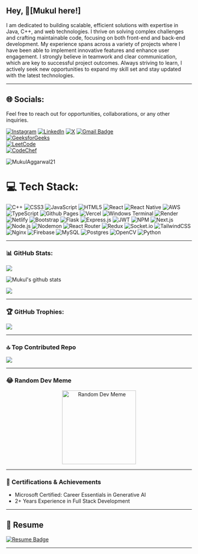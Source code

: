 ## Hey, 👋[Mukul here!] 

 
I am dedicated to building scalable, efficient solutions with expertise in Java, C++, and web technologies. I thrive on solving complex challenges and crafting maintainable code, focusing on both front-end and back-end development. My experience spans across a variety of projects where I have been able to implement innovative features and enhance user engagement. I strongly believe in teamwork and clear communication, which are key to successful project outcomes. Always striving to learn, I actively seek new opportunities to expand my skill set and stay updated with the latest technologies.

--- 

## 🌐 Socials:

Feel free to reach out for opportunities, collaborations, or any other inquiries.

[![Instagram](https://img.shields.io/badge/Instagram-%23E4405F.svg?logo=Instagram&logoColor=white)](https://instagram.com/mukul_aggarwal21_/) [![LinkedIn](https://img.shields.io/badge/LinkedIn-%230077B5.svg?logo=linkedin&logoColor=white)](https://www.linkedin.com/in/mukul-aggarwal-850368261/) [![X](https://img.shields.io/badge/X-black.svg?logo=X&logoColor=white)](https://x.com/)  [![Gmail Badge](https://img.shields.io/badge/-aggarwalmukul2194@gmail.com-c14438?style=flat-square&logo=Gmail&logoColor=white&link=mailto:aggarwalmukul2194@gmail.com)](mailto:aggarwalmukul2194@gmail.com)  
[![GeeksforGeeks](https://img.shields.io/badge/GeeksforGeeks-%230A9F3D.svg?logo=GeeksforGeeks&logoColor=white)](https://www.geeksforgeeks.org/user/aggarwalmyc93/)  
[![LeetCode](https://img.shields.io/badge/LeetCode-%23FFA116.svg?logo=LeetCode&logoColor=white)](https://leetcode.com/u/AGGARWAL_MUKUL21/)  
[![CodeChef](https://img.shields.io/badge/CodeChef-%23CC8D00.svg?logo=CodeChef&logoColor=white)](https://www.codechef.com/users/aggarwal_mukul)



<p align="left"> <img src="https://komarev.com/ghpvc/?username=MukulAggarwal21" alt="MukulAggarwal21" /> </p>




# 💻 Tech Stack:
<p align="left">
  <img src="https://img.shields.io/badge/c++-%2300599C.svg?style=flat-square&logo=c%2B%2B&logoColor=white" alt="C++"/>
  <img src="https://img.shields.io/badge/css3-%231572B6.svg?style=flat-square&logo=css3&logoColor=white" alt="CSS3"/>
  <img src="https://img.shields.io/badge/javascript-%23323330.svg?style=flat-square&logo=javascript&logoColor=%23F7DF1E" alt="JavaScript"/>
  <img src="https://img.shields.io/badge/html5-%23E34F26.svg?style=flat-square&logo=html5&logoColor=white" alt="HTML5"/>
  <img src="https://img.shields.io/badge/react-%2320232a.svg?style=flat-square&logo=react&logoColor=%2361DAFB" alt="React"/>
  <img src="https://img.shields.io/badge/react_native-%2320232a.svg?style=flat-square&logo=react&logoColor=%2361DAFB" alt="React Native"/>
  <img src="https://img.shields.io/badge/AWS-%23FF9900.svg?style=flat-square&logo=amazon-aws&logoColor=white" alt="AWS"/>
  <img src="https://img.shields.io/badge/typescript-%23007ACC.svg?style=flat-square&logo=typescript&logoColor=white" alt="TypeScript"/>
  <img src="https://img.shields.io/badge/github%20pages-121013?style=flat-square&logo=github&logoColor=white" alt="Github Pages"/>
  <img src="https://img.shields.io/badge/vercel-%23000000.svg?style=flat-square&logo=vercel&logoColor=white" alt="Vercel"/>
  <img src="https://img.shields.io/badge/Windows%20Terminal-%234D4D4D.svg?style=flat-square&logo=windows-terminal&logoColor=white" alt="Windows Terminal"/>
  <img src="https://img.shields.io/badge/Render-%46E3B7.svg?style=flat-square&logo=render&logoColor=white" alt="Render"/>
  <img src="https://img.shields.io/badge/netlify-%23000000.svg?style=flat-square&logo=netlify&logoColor=%2300C7B7" alt="Netlify"/>
  <img src="https://img.shields.io/badge/bootstrap-%238511FA.svg?style=flat-square&logo=bootstrap&logoColor=white" alt="Bootstrap"/>
  <img src="https://img.shields.io/badge/flask-%23000.svg?style=flat-square&logo=flask&logoColor=white" alt="Flask"/>
  <img src="https://img.shields.io/badge/express.js-%23404d59.svg?style=flat-square&logo=express&logoColor=%2361DAFB" alt="Express.js"/>
  <img src="https://img.shields.io/badge/JWT-black?style=flat-square&logo=JSON%20web%20tokens" alt="JWT"/>
  <img src="https://img.shields.io/badge/NPM-%23CB3837.svg?style=flat-square&logo=npm&logoColor=white" alt="NPM"/>
  <img src="https://img.shields.io/badge/Next-black?style=flat-square&logo=next.js&logoColor=white" alt="Next.js"/>
  <img src="https://img.shields.io/badge/node.js-6DA55F?style=flat-square&logo=node.js&logoColor=white" alt="Node.js"/>
  <img src="https://img.shields.io/badge/NODEMON-%23323330.svg?style=flat-square&logo=nodemon&logoColor=%23BBDEAD" alt="Nodemon"/>
  <img src="https://img.shields.io/badge/React_Router-CA4245?style=flat-square&logo=react-router&logoColor=white" alt="React Router"/>
  <img src="https://img.shields.io/badge/redux-%23593d88.svg?style=flat-square&logo=redux&logoColor=white" alt="Redux"/>
  <img src="https://img.shields.io/badge/socket.io-black?style=flat-square&logo=socket.io&badgeColor=010101" alt="Socket.io"/>
  <img src="https://img.shields.io/badge/tailwindcss-%2338B2AC.svg?style=flat-square&logo=tailwind-css&logoColor=white" alt="TailwindCSS"/>
  <img src="https://img.shields.io/badge/nginx-%23009639.svg?style=flat-square&logo=nginx&logoColor=white" alt="Nginx"/>
  <img src="https://img.shields.io/badge/Firebase-039BE5?style=flat-square&logo=Firebase&logoColor=white" alt="Firebase"/>
  <img src="https://img.shields.io/badge/mysql-%2300000f.svg?style=flat-square&logo=mysql&logoColor=white" alt="MySQL"/>
  <img src="https://img.shields.io/badge/postgres-%23316192.svg?style=flat-square&logo=postgresql&logoColor=white" alt="Postgres"/>
  <img src="https://img.shields.io/badge/opencv-%235C3EE8.svg?style=flat-square&logo=opencv&logoColor=white" alt="OpenCV"/>
  <img src="https://img.shields.io/badge/python-%233776AB.svg?style=flat-square&logo=python&logoColor=white" alt="Python"/>
</p>





---

### 📊 **GitHub Stats:**

<img src = "https://github-readme-stats.vercel.app/api/top-langs/?username=MukulAggarwal21&layout=compact">

![Mukul's github stats](https://github-readme-stats.vercel.app/api?username=MukulAggarwal21&show_icons=true)

![](https://github-readme-streak-stats.herokuapp.com/?user=MukulAggarwal21&theme=dark&hide_border=false)<br/>


---

### 🏆 **GitHub Trophies:**
![](https://github-profile-trophy.vercel.app/?username=MukulAggarwal21&theme=darkhub&no-frame=false&no-bg=false&margin-w=4)

---


### 🔝 Top Contributed Repo
![](https://github-contributor-stats.vercel.app/api?username=MukulAggarwal21&limit=5&theme=dark&combine_all_yearly_contributions=true)

---

### 😂 **Random Dev Meme**

<div align="center">
  <img src="https://dz2cdn1.dzone.com/storage/temp/13990138-code-21.gif" alt="Random Dev Meme" style="height: 200px;" />
</div>

---

### 🌟 **Certifications & Achievements**

- Microsoft Certified: Career Essentials in Generative AI
- 2+ Years Experience in Full Stack Development
---

## 📄 Resume

[![Resume Badge](https://img.shields.io/badge/Download%20Resume-%2300C7B7.svg?style=flat-square&logo=google-drive&logoColor=white)](https://drive.google.com/file/d/1WoGCadIqEYIiIleXEBvRmy5Fnm6DEYH_/view?usp=sharing)


---
